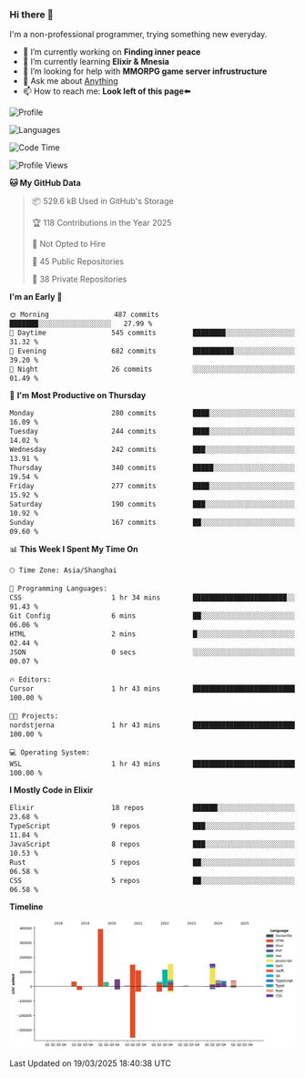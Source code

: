 ### Hi there 👋

I'm a non-professional programmer, trying something new everyday.

<!--
**dyzdyz010/dyzdyz010** is a ✨ _special_ ✨ repository because its `README.md` (this file) appears on your GitHub profile.
-->

- 🔭 I’m currently working on **Finding inner peace**
- 🌱 I’m currently learning **Elixir & Mnesia**
- 🤔 I’m looking for help with **MMORPG game server infrustructure**
- 💬 Ask me about [Anything](https://github.com/dyzdyz010/dyzdyz010/issues)
- 📫 How to reach me: **Look left of this page⬅️**

<!-- - 👯 I’m looking to collaborate on
- 😄 Pronouns: ...
- ⚡ Fun fact: ...
 -->
 
![Profile](https://github-readme-stats.vercel.app/api?username=dyzdyz010&count_private=true&show_icons=true&theme=dracula)

![Languages](https://github-readme-stats.vercel.app/api/top-langs/?username=dyzdyz010&layout=compact&theme=dracula)

<!--START_SECTION:waka-->
![Code Time](http://img.shields.io/badge/Code%20Time-1%2C930%20hrs%2021%20mins-blue)

![Profile Views](http://img.shields.io/badge/Profile%20Views-0-blue)

**🐱 My GitHub Data** 

> 📦 529.6 kB Used in GitHub's Storage 
 > 
> 🏆 118 Contributions in the Year 2025
 > 
> 🚫 Not Opted to Hire
 > 
> 📜 45 Public Repositories 
 > 
> 🔑 38 Private Repositories 
 > 
**I'm an Early 🐤** 

```text
🌞 Morning                487 commits         ███████░░░░░░░░░░░░░░░░░░   27.99 % 
🌆 Daytime                545 commits         ████████░░░░░░░░░░░░░░░░░   31.32 % 
🌃 Evening                682 commits         ██████████░░░░░░░░░░░░░░░   39.20 % 
🌙 Night                  26 commits          ░░░░░░░░░░░░░░░░░░░░░░░░░   01.49 % 
```
📅 **I'm Most Productive on Thursday** 

```text
Monday                   280 commits         ████░░░░░░░░░░░░░░░░░░░░░   16.09 % 
Tuesday                  244 commits         ████░░░░░░░░░░░░░░░░░░░░░   14.02 % 
Wednesday                242 commits         ███░░░░░░░░░░░░░░░░░░░░░░   13.91 % 
Thursday                 340 commits         █████░░░░░░░░░░░░░░░░░░░░   19.54 % 
Friday                   277 commits         ████░░░░░░░░░░░░░░░░░░░░░   15.92 % 
Saturday                 190 commits         ███░░░░░░░░░░░░░░░░░░░░░░   10.92 % 
Sunday                   167 commits         ██░░░░░░░░░░░░░░░░░░░░░░░   09.60 % 
```


📊 **This Week I Spent My Time On** 

```text
🕑︎ Time Zone: Asia/Shanghai

💬 Programming Languages: 
CSS                      1 hr 34 mins        ███████████████████████░░   91.43 % 
Git Config               6 mins              ██░░░░░░░░░░░░░░░░░░░░░░░   06.06 % 
HTML                     2 mins              █░░░░░░░░░░░░░░░░░░░░░░░░   02.44 % 
JSON                     0 secs              ░░░░░░░░░░░░░░░░░░░░░░░░░   00.07 % 

🔥 Editors: 
Cursor                   1 hr 43 mins        █████████████████████████   100.00 % 

🐱‍💻 Projects: 
nordstjerna              1 hr 43 mins        █████████████████████████   100.00 % 

💻 Operating System: 
WSL                      1 hr 43 mins        █████████████████████████   100.00 % 
```

**I Mostly Code in Elixir** 

```text
Elixir                   18 repos            ██████░░░░░░░░░░░░░░░░░░░   23.68 % 
TypeScript               9 repos             ███░░░░░░░░░░░░░░░░░░░░░░   11.84 % 
JavaScript               8 repos             ███░░░░░░░░░░░░░░░░░░░░░░   10.53 % 
Rust                     5 repos             ██░░░░░░░░░░░░░░░░░░░░░░░   06.58 % 
CSS                      5 repos             ██░░░░░░░░░░░░░░░░░░░░░░░   06.58 % 
```



**Timeline**

![Lines of Code chart](https://raw.githubusercontent.com/dyzdyz010/dyzdyz010/master/assets/bar_graph.png)


 Last Updated on 19/03/2025 18:40:38 UTC
<!--END_SECTION:waka-->
